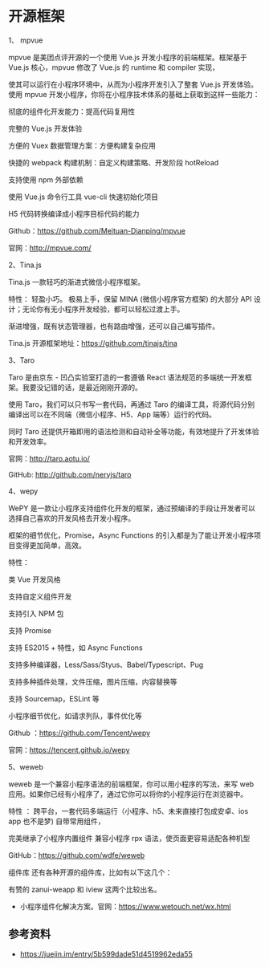 # 开源框架

1、 mpvue

mpvue 是美团点评开源的一个使用 Vue.js 开发小程序的前端框架。框架基于 Vue.js 核心，mpvue 修改了 Vue.js 的  runtime 和  compiler 实现，

使其可以运行在小程序环境中，从而为小程序开发引入了整套 Vue.js 开发体验。使用  mpvue 开发小程序，你将在小程序技术体系的基础上获取到这样一些能力：

彻底的组件化开发能力：提高代码复用性

完整的 Vue.js 开发体验

方便的 Vuex 数据管理方案：方便构建复杂应用

快捷的 webpack 构建机制：自定义构建策略、开发阶段 hotReload

支持使用 npm 外部依赖

使用 Vue.js 命令行工具 vue-cli 快速初始化项目

H5 代码转换编译成小程序目标代码的能力

Github：https://github.com/Meituan-Dianping/mpvue

官网：http://mpvue.com/

2、Tina.js

Tina.js 一款轻巧的渐进式微信小程序框架。

特性： 轻盈小巧。 极易上手，保留 MINA (微信小程序官方框架) 的大部分 API 设计；无论你有无小程序开发经验，都可以轻松过渡上手。

渐进增强，既有状态管理器，也有路由增强，还可以自己编写插件。

Tina.js 开源框架地址：https://github.com/tinajs/tina

3、Taro

Taro 是由京东 - 凹凸实验室打造的一套遵循 React 语法规范的多端统一开发框架。我要没记错的话，是最近刚刚开源的。

使用 Taro，我们可以只书写一套代码，再通过 Taro 的编译工具，将源代码分别编译出可以在不同端（微信小程序、H5、App 端等）运行的代码。

同时 Taro 还提供开箱即用的语法检测和自动补全等功能，有效地提升了开发体验和开发效率。

官网：http://taro.aotu.io/

GitHub: http://github.com/nervjs/taro

4、wepy

WePY 是一款让小程序支持组件化开发的框架，通过预编译的手段让开发者可以选择自己喜欢的开发风格去开发小程序。

框架的细节优化，Promise，Async Functions 的引入都是为了能让开发小程序项目变得更加简单，高效。

特性：

类 Vue 开发风格

支持自定义组件开发

支持引入 NPM 包

支持 Promise

支持 ES2015 + 特性，如 Async Functions

支持多种编译器，Less/Sass/Styus、Babel/Typescript、Pug

支持多种插件处理，文件压缩，图片压缩，内容替换等

支持 Sourcemap，ESLint 等

小程序细节优化，如请求列队，事件优化等

Github ：https://github.com/Tencent/wepy

官网：https://tencent.github.io/wepy

 5、weweb

weweb 是一个兼容小程序语法的前端框架，你可以用小程序的写法，来写 web 应用。如果你已经有小程序了，通过它你可以将你的小程序运行在浏览器中。

特性 ： 跨平台，一套代码多端运行（小程序、h5、未来直接打包成安卓、ios app 也不是梦) 自带常用组件，

完美继承了小程序内置组件 兼容小程序 rpx 语法，使页面更容易适配各种机型

GitHub：https://github.com/wdfe/weweb

组件库
还有各种开源的组件库，比如有以下这几个：

有赞的 zanui-weapp 和 iview 这两个比较出名。



- 小程序组件化解决方案。官网：https://www.wetouch.net/wx.html


## 参考资料
- https://juejin.im/entry/5b599dade51d4519962eda55
